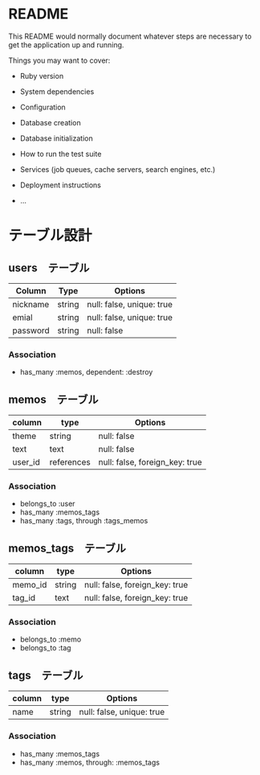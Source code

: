 # README

This README would normally document whatever steps are necessary to get the
application up and running.

Things you may want to cover:

* Ruby version

* System dependencies

* Configuration

* Database creation

* Database initialization

* How to run the test suite

* Services (job queues, cache servers, search engines, etc.)

* Deployment instructions

* ...



# テーブル設計

## users　テーブル

| Column            | Type    | Options                   |
|-------------------|---------|---------------------------|
| nickname          | string  | null: false, unique: true |
| emial             | string  | null: false, unique: true |
| password          | string  | null: false               |

### Association
- has_many  :memos, dependent: :destroy


## memos　テーブル

| column    | type        | Options                           |
|-----------|-------------|-----------------------------------|
| theme     | string      | null: false                       |
| text      | text        | null: false                       |
| user_id   | references  | null: false, foreign_key: true    |

### Association
- belongs_to :user
- has_many :memos_tags
- has_many :tags, through :tags_memos


## memos_tags　テーブル

| column    | type   | Options                        |
|-----------|--------|--------------------------------|
| memo_id   | string | null: false, foreign_key: true |
| tag_id    | text   | null: false, foreign_key: true |

### Association
- belongs_to :memo
- belongs_to :tag

## tags　テーブル

| column   | type        | Options                    |
|----------|-------------|----------------------------|
| name     | string      | null: false, unique: true  |

### Association
- has_many :memos_tags
- has_many :memos, through: :memos_tags

